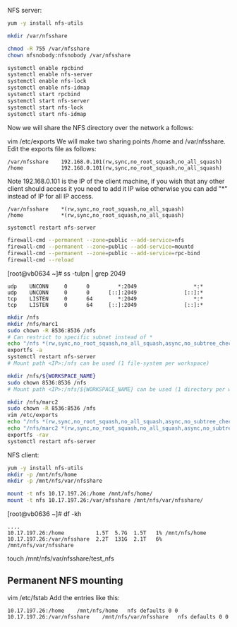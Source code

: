 


NFS server:

```bash
yum -y install nfs-utils

mkdir /var/nfsshare
```

```bash
chmod -R 755 /var/nfsshare
chown nfsnobody:nfsnobody /var/nfsshare
```


```bash
systemctl enable rpcbind
systemctl enable nfs-server
systemctl enable nfs-lock
systemctl enable nfs-idmap
systemctl start rpcbind
systemctl start nfs-server
systemctl start nfs-lock
systemctl start nfs-idmap
```

Now we will share the NFS directory over the network a follows:

vim /etc/exports
We will make two sharing points  /home and /var/nfsshare. Edit the exports file as follows:

```text
/var/nfsshare    192.168.0.101(rw,sync,no_root_squash,no_all_squash)
/home            192.168.0.101(rw,sync,no_root_squash,no_all_squash)
```

Note 192.168.0.101 is the IP of the client machine, if you wish that any other client should access it you need to add it IP wise otherwise you can add "*" instead of IP for all IP access.

```text
/var/nfsshare    *(rw,sync,no_root_squash,no_all_squash)
/home            *(rw,sync,no_root_squash,no_all_squash)
```


```bash
systemctl restart nfs-server
```

```bash
firewall-cmd --permanent --zone=public --add-service=nfs
firewall-cmd --permanent --zone=public --add-service=mountd
firewall-cmd --permanent --zone=public --add-service=rpc-bind
firewall-cmd --reload
```



[root@vb0634 ~]# ss -tulpn | grep 2049

```text
udp    UNCONN     0      0         *:2049                  *:*
udp    UNCONN     0      0      [::]:2049               [::]:*
tcp    LISTEN     0      64        *:2049                  *:*
tcp    LISTEN     0      64     [::]:2049               [::]:*
```

```bash
mkdir /nfs
mkdir /nfs/marc1
sudo chown -R 8536:8536 /nfs
# Can restrict to specific subnet instead of *
echo "/nfs *(rw,sync,no_root_squash,no_all_squash,async,no_subtree_check)" >> /etc/exports
exportfs -a
systemctl restart nfs-server
# Mount path <IP>:/nfs can be used (1 file-system per workspace)

mkdir /nfs/${WORKSPACE_NAME}
sudo chown 8536:8536 /nfs
# Mount path <IP>:/nfs/${WORKSPACE_NAME} can be used (1 directory per workspace)
```


```bash
mkdir /nfs/marc2
sudo chown -R 8536:8536 /nfs
vim /etc/exports
echo "/nfs *(rw,sync,no_root_squash,no_all_squash,async,no_subtree_check)" >> /etc/exports
echo "/nfs/marc2 *(rw,sync,no_root_squash,no_all_squash,async,no_subtree_check)" >> /etc/exports
exportfs -rav
systemctl restart nfs-server
```

NFS client:

```bash
yum -y install nfs-utils
mkdir -p /mnt/nfs/home
mkdir -p /mnt/nfs/var/nfsshare
```

```bash
mount -t nfs 10.17.197.26:/home /mnt/nfs/home/
mount -t nfs 10.17.197.26:/var/nfsshare /mnt/nfs/var/nfsshare/
```


[root@vb0636 ~]# df -kh
```text
....
10.17.197.26:/home          1.5T  5.7G  1.5T   1% /mnt/nfs/home
10.17.197.26:/var/nfsshare  2.2T  131G  2.1T   6% /mnt/nfs/var/nfsshare
```

touch /mnt/nfs/var/nfsshare/test_nfs


## Permanent NFS mounting

vim /etc/fstab
Add the entries like this:

```text
10.17.197.26:/home    /mnt/nfs/home   nfs defaults 0 0
10.17.197.26:/var/nfsshare    /mnt/nfs/var/nfsshare   nfs defaults 0 0
```


